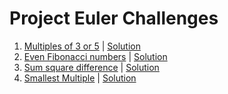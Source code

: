 # Project Euler Challenges

1. [Multiples of 3 or 5](https://projecteuler.net/problem=1) | [Solution](multiplesOf3or5.c)
2. [Even Fibonacci numbers](https://projecteuler.net/problem=2) | [Solution](evenFibonacciNumbers.c)
3. [Sum square difference](https://projecteuler.net/problem=6) | [Solution](sumSquareDifference.c)
3. [Smallest Multiple](https://projecteuler.net/problem=5) | [Solution](smallestMultiple.c)

